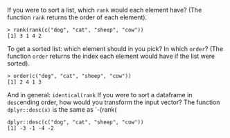 If you were to sort a list, which `rank` would each element have?
(The function `rank` returns the order of each element).
```
> rank(rank(c("dog", "cat", "sheep", "cow"))
[1] 3 1 4 2
``` 
To get a sorted list: which element should in you pick? In which `order`? 
(The function `order` returns the index each element would have if the list were sorted).
```
> order(c("dog", "cat", "sheep", "cow"))
[1] 2 4 1 3
```
And in general:
`identical(rank`
If you were to sort a dataframe in `desc`ending order, how would you transform the input vector?
The function `dplyr::desc(x)` is the same as `-(rank(
```
dplyr::desc(c("dog", "cat", "sheep", "cow"))
[1] -3 -1 -4 -2
```

<!--stackedit_data:
eyJoaXN0b3J5IjpbLTEzNjA3NTcxMzYsMTkwMTE4MzgzOV19
-->